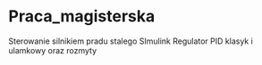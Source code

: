 # Praca_magisterska
Sterowanie silnikiem pradu stalego 
SImulink 
Regulator PID klasyk i ulamkowy oraz rozmyty
